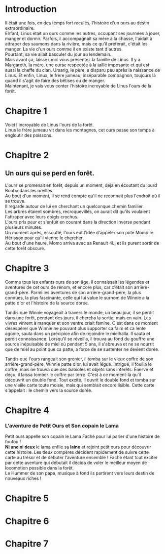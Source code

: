 # Introduction
Il était une fois, en des temps fort reculés, l'histoire d'un ours au destin extraordinaire.  
Enfant, Linus était un ours comme les autres, occupant ses journées à jouer, manger et dormir. Parfois, il accompagnait sa mère à la chasse, l'aidait à attraper des saumons dans la rivière, mais ce qu'il préférait, c'était les manger. La vie d'un ours comme il en existe tant d'autres.  
Pourtant, sa vie allait basculer du jour au lendemain.   
Mais avant ça, laissez moi vous présentez la famille de Linus. Il y a Margareth, la mère, une ourse respectée à la taille imposante et qui est aussi la cheffe du clan. Ursarig, le père, a disparu peu après la naissance de Linus. Et enfin, Linux, le frère jumeau, inséparable compagnon, toujours là quand il s'agit de faire des bêtises ou de manger.  
Maintenant, je vais vous conter l'histoire incroyable de Linus l'ours de la forêt. 

# Chapitre 1 

Voici l'incroyable de Linus l'ours de la forêt.  
Linus le frère jumeau vit dans les montagnes, cet ours passe son temps à engloutir des poissons.   


# Chapitre 2

## Un ours qui se perd en forêt.

L'ours se promenait en forêt, depuis un moment, déjà en écoutant du lourd Booba dans les oreilles.  
Au bout d'un moment, il se rend compte qu'il ne reconnait plus l'endroit où il se trouve.  
Il regarde autour de lui en cherchant un quelconque chemin familier.  
Les arbres étaient sombres, recroquevillés, on aurait dit qu'ils voulaient l'attraper avec leurs doigts crochus.  
L'ours pris peur et s'enfuit en courant dans la direction inverse pendant plusieurs minutes.  
Un moment après, essouflé, l'ours eut l'idée d'appeler son pote Momo le Hérisson pour qu'il vienne le chercher.  
Au bout d'une heure, Momo arriva avec sa Renault 4L, et ils purent sortir de cette forêt obscure.  

# Chapitre 3

Comme tous les enfants ours de son âge, il connaissait les légendes et aventures de cet ours de renom, et encore plus, car c'était son arrière-grand-père. Parmi les aventures de son arrière-grand-père, la plus connues, la plus fascinante, celle qui lui value le surnom de Winnie a la patte d'or et l'histoire de la source dorée. 

Tandis que Winnie voyageait à travers le monde, un beau jour, il se perdit dans une forêt, pendant des jours, il chercha la sortie, mais en vain. Les vivres vinrent à manquer et son ventre criait famine. C'est dans ce moment désespérer que Winnie ne pouvant plus supporter ca faim et ca lente agonie, sauta dans un précipice afin de rejoindre le mielhalla. Il sauta et perdit connaissance. Lorsqu'il se réveilla, il trouva au fond du gouffre une source inépuisable de miel où pendant 5 ans, il s'abreuva et ne se nourrit que de miel au point que ca patte, a force de se sustenter ne devient dorée. 

Tandis que l'ours rangeait son grenier, il tomba sur le vieux coffre de son arrière-grand-père, Winnie patte d'or, lui avait légué. Intrigué, il fouilla le coffre, mais ne trouva que des babioles et objets sans intérêts. Énervé et déçu, il laissa tomber le coffre par terre. C'est à ce moment-là qu'il découvrit un double fond. Tout excité, il ouvrit le double fond et tomba sur une vieille carte toute moisie, mais qui semblait encore lisible. Cette carte s'appelait : le chemin vers la source dorée. 

# Chapitre 4
### L'aventure de Petit Ours et Son copain le Lama
Petit ours appelle son copain le Lama Faché pour lui parler d'une histoire de foufou !  
**Ni une ni deux** le lama enfile sa **laine** et rejoint petit ours pour découvrir cette histoire.
Les deux compères décident rapidement de suivre cette carte au trésor et de débuter l'aventure ensemble !
Faché étant tout exciter par cette aventure qui débutait il décida de voler le meilleur moyen de locomotion possible dans la forêt.  
Le Hummer de son papa, musique à fond ils partirent vers leurs destin de nouveaux riches !  

# Chapitre 5


# Chapitre 6


# Chapitre 7


